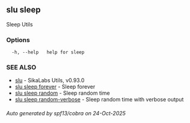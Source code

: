 ## slu sleep

Sleep Utils

### Options

```
  -h, --help   help for sleep
```

### SEE ALSO

* [slu](slu.md)	 - SikaLabs Utils, v0.93.0
* [slu sleep forever](slu_sleep_forever.md)	 - Sleep forever
* [slu sleep random](slu_sleep_random.md)	 - Sleep random time
* [slu sleep random-verbose](slu_sleep_random-verbose.md)	 - Sleep random time with verbose output

###### Auto generated by spf13/cobra on 24-Oct-2025
